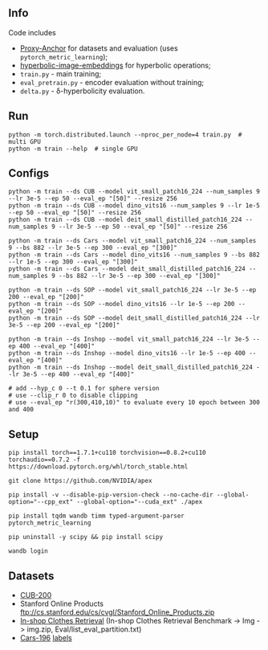## Info
Code includes 
- [Proxy-Anchor](https://github.com/tjddus9597/Proxy-Anchor-CVPR2020) for datasets and evaluation (uses `pytorch_metric_learning`);
- [hyperbolic-image-embeddings](https://github.com/leymir/hyperbolic-image-embeddings) for hyperbolic operations;
- `train.py` - main training;
- `eval_pretrain.py` - encoder evaluation without training;
- `delta.py` - δ-hyperbolicity evaluation.


## Run
```
python -m torch.distributed.launch --nproc_per_node=4 train.py  # multi GPU
python -m train --help  # single GPU
```

## Configs
```
python -m train --ds CUB --model vit_small_patch16_224 --num_samples 9 --lr 3e-5 --ep 50 --eval_ep "[50]" --resize 256
python -m train --ds CUB --model dino_vits16 --num_samples 9 --lr 1e-5 --ep 50 --eval_ep "[50]" --resize 256
python -m train --ds CUB --model deit_small_distilled_patch16_224 --num_samples 9 --lr 3e-5 --ep 50 --eval_ep "[50]" --resize 256

python -m train --ds Cars --model vit_small_patch16_224 --num_samples 9 --bs 882 --lr 3e-5 --ep 300 --eval_ep "[300]"
python -m train --ds Cars --model dino_vits16 --num_samples 9 --bs 882 --lr 1e-5 --ep 300 --eval_ep "[300]"
python -m train --ds Cars --model deit_small_distilled_patch16_224 --num_samples 9 --bs 882 --lr 3e-5 --ep 300 --eval_ep "[300]"

python -m train --ds SOP --model vit_small_patch16_224 --lr 3e-5 --ep 200 --eval_ep "[200]"
python -m train --ds SOP --model dino_vits16 --lr 1e-5 --ep 200 --eval_ep "[200]"
python -m train --ds SOP --model deit_small_distilled_patch16_224 --lr 3e-5 --ep 200 --eval_ep "[200]"

python -m train --ds Inshop --model vit_small_patch16_224 --lr 3e-5 --ep 400 --eval_ep "[400]"
python -m train --ds Inshop --model dino_vits16 --lr 1e-5 --ep 400 --eval_ep "[400]"
python -m train --ds Inshop --model deit_small_distilled_patch16_224 --lr 3e-5 --ep 400 --eval_ep "[400]"

# add --hyp_c 0 --t 0.1 for sphere version
# use --clip_r 0 to disable clipping
# use --eval_ep "r(300,410,10)" to evaluate every 10 epoch between 300 and 400
```

## Setup
```
pip install torch==1.7.1+cu110 torchvision==0.8.2+cu110 torchaudio==0.7.2 -f https://download.pytorch.org/whl/torch_stable.html

git clone https://github.com/NVIDIA/apex

pip install -v --disable-pip-version-check --no-cache-dir --global-option="--cpp_ext" --global-option="--cuda_ext" ./apex

pip install tqdm wandb timm typed-argument-parser pytorch_metric_learning

pip uninstall -y scipy && pip install scipy

wandb login
```

## Datasets
- [CUB-200](http://www.vision.caltech.edu/visipedia-data/CUB-200-2011/CUB_200_2011.tgz)
- Stanford Online Products ftp://cs.stanford.edu/cs/cvgl/Stanford_Online_Products.zip
- [In-shop Clothes Retrieval](http://mmlab.ie.cuhk.edu.hk/projects/DeepFashion.html)
    (In-shop Clothes Retrieval Benchmark -> Img -> img.zip, Eval/list_eval_partition.txt)
- [Cars-196](http://ai.stanford.edu/~jkrause/car196/car_ims.tgz) [labels](http://ai.stanford.edu/~jkrause/car196/cars_annos.mat)

